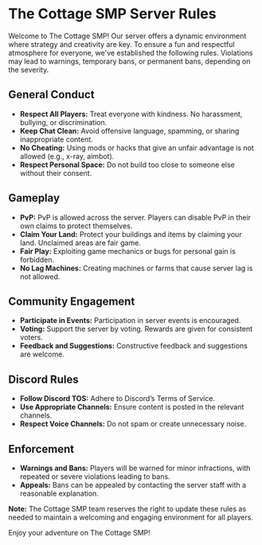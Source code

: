 # The Cottage SMP Server Rules

Welcome to The Cottage SMP! Our server offers a dynamic environment where strategy and creativity are key. To ensure a fun and respectful atmosphere for everyone, we've established the following rules. Violations may lead to warnings, temporary bans, or permanent bans, depending on the severity.

## General Conduct

- **Respect All Players:** Treat everyone with kindness. No harassment, bullying, or discrimination.
- **Keep Chat Clean:** Avoid offensive language, spamming, or sharing inappropriate content.
- **No Cheating:** Using mods or hacks that give an unfair advantage is not allowed (e.g., x-ray, aimbot).
- **Respect Personal Space:** Do not build too close to someone else without their consent.

## Gameplay

- **PvP:** PvP is allowed across the server. Players can disable PvP in their own claims to protect themselves.
- **Claim Your Land:** Protect your buildings and items by claiming your land. Unclaimed areas are fair game.
- **Fair Play:** Exploiting game mechanics or bugs for personal gain is forbidden.
- **No Lag Machines:** Creating machines or farms that cause server lag is not allowed.

## Community Engagement

- **Participate in Events:** Participation in server events is encouraged.
- **Voting:** Support the server by voting. Rewards are given for consistent voters.
- **Feedback and Suggestions:** Constructive feedback and suggestions are welcome.

## Discord Rules

- **Follow Discord TOS:** Adhere to Discord’s Terms of Service.
- **Use Appropriate Channels:** Ensure content is posted in the relevant channels.
- **Respect Voice Channels:** Do not spam or create unnecessary noise.

## Enforcement

- **Warnings and Bans:** Players will be warned for minor infractions, with repeated or severe violations leading to bans.
- **Appeals:** Bans can be appealed by contacting the server staff with a reasonable explanation.

**Note:** The Cottage SMP team reserves the right to update these rules as needed to maintain a welcoming and engaging environment for all players.

Enjoy your adventure on The Cottage SMP!
